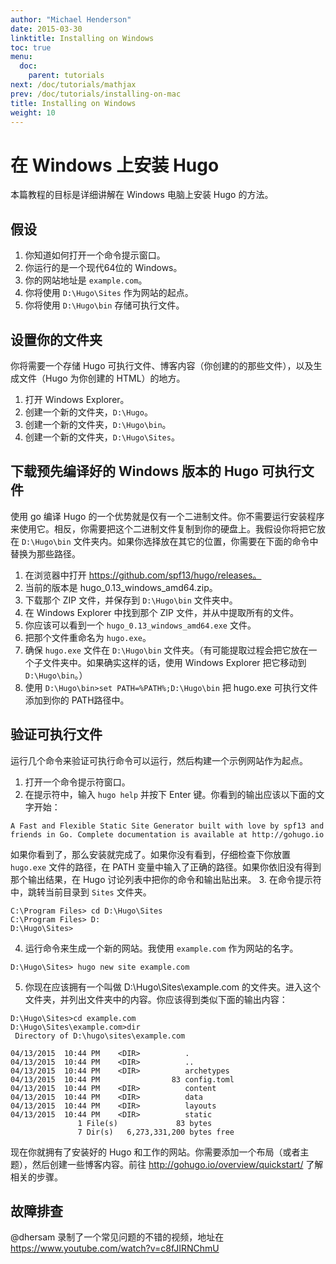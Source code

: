```yaml
---
author: "Michael Henderson"
date: 2015-03-30
linktitle: Installing on Windows
toc: true
menu:
  doc:
    parent: tutorials
next: /doc/tutorials/mathjax
prev: /doc/tutorials/installing-on-mac
title: Installing on Windows
weight: 10
---
```


# 在 Windows 上安装 Hugo

本篇教程的目标是详细讲解在 Windows 电脑上安装 Hugo 的方法。

## 假设

1. 你知道如何打开一个命令提示窗口。
2. 你运行的是一个现代64位的 Windows。
3. 你的网站地址是 `example.com`。
4. 你将使用 `D:\Hugo\Sites` 作为网站的起点。
5. 你将使用 `D:\Hugo\bin` 存储可执行文件。

## 设置你的文件夹

你将需要一个存储 Hugo 可执行文件、博客内容（你创建的的那些文件），以及生成文件（Hugo 为你创建的 HTML）的地方。

1. 打开 Windows Explorer。
2. 创建一个新的文件夹，`D:\Hugo`。
3. 创建一个新的文件夹，`D:\Hugo\bin`。
4. 创建一个新的文件夹，`D:\Hugo\Sites`。

## 下载预先编译好的 Windows 版本的 Hugo 可执行文件

使用 go 编译 Hugo 的一个优势就是仅有一个二进制文件。你不需要运行安装程序来使用它。相反，你需要把这个二进制文件复制到你的硬盘上。我假设你将把它放在 `D:\Hugo\bin` 文件夹内。如果你选择放在其它的位置，你需要在下面的命令中替换为那些路径。

1. 在浏览器中打开 https://github.com/spf13/hugo/releases。
2. 当前的版本是 hugo_0.13_windows_amd64.zip。
3. 下载那个 ZIP 文件，并保存到 `D:\Hugo\bin` 文件夹中。
4. 在 Windows Explorer 中找到那个 ZIP 文件，并从中提取所有的文件。
5. 你应该可以看到一个 `hugo_0.13_windows_amd64.exe` 文件。
6. 把那个文件重命名为 `hugo.exe`。
7. 确保 `hugo.exe` 文件在 `D:\Hugo\bin` 文件夹。（有可能提取过程会把它放在一个子文件夹中。如果确实这样的话，使用 Windows Explorer 把它移动到 `D:\Hugo\bin`。）
8. 使用 `D:\Hugo\bin>set PATH=%PATH%;D:\Hugo\bin` 把 hugo.exe 可执行文件添加到你的 PATH路径中。

## 验证可执行文件

运行几个命令来验证可执行命令可以运行，然后构建一个示例网站作为起点。

1. 打开一个命令提示符窗口。
2. 在提示符中，输入 `hugo help` 并按下 Enter 键。你看到的输出应该以下面的文字开始：
```
A Fast and Flexible Static Site Generator built with love by spf13 and friends in Go. Complete documentation is available at http://gohugo.io
```
如果你看到了，那么安装就完成了。如果你没有看到，仔细检查下你放置 `hugo.exe` 文件的路径，在 PATH 变量中输入了正确的路径。如果你依旧没有得到那个输出结果，在 Hugo 讨论列表中把你的命令和输出贴出来。
3. 在命令提示符中，跳转当前目录到 `Sites` 文件夹。
```
C:\Program Files> cd D:\Hugo\Sites
C:\Program Files> D:
D:\Hugo\Sites>
```
4. 运行命令来生成一个新的网站。我使用 `example.com` 作为网站的名字。
```
D:\Hugo\Sites> hugo new site example.com
```

5. 你现在应该拥有一个叫做 D:\Hugo\Sites\example.com 的文件夹。进入这个文件夹，并列出文件夹中的内容。你应该得到类似下面的输出内容：
```
D:\Hugo\Sites>cd example.com
D:\Hugo\Sites\example.com>dir
 Directory of D:\hugo\sites\example.com

04/13/2015  10:44 PM    <DIR>          .
04/13/2015  10:44 PM    <DIR>          ..
04/13/2015  10:44 PM    <DIR>          archetypes
04/13/2015  10:44 PM                83 config.toml
04/13/2015  10:44 PM    <DIR>          content
04/13/2015  10:44 PM    <DIR>          data
04/13/2015  10:44 PM    <DIR>          layouts
04/13/2015  10:44 PM    <DIR>          static
               1 File(s)             83 bytes
               7 Dir(s)   6,273,331,200 bytes free

```

现在你就拥有了安装好的 Hugo 和工作的网站。你需要添加一个布局（或者主题），然后创建一些博客内容。前往 http://gohugo.io/overview/quickstart/ 了解相关的步骤。

## 故障排查

@dhersam 录制了一个常见问题的不错的视频，地址在 https://www.youtube.com/watch?v=c8fJIRNChmU

